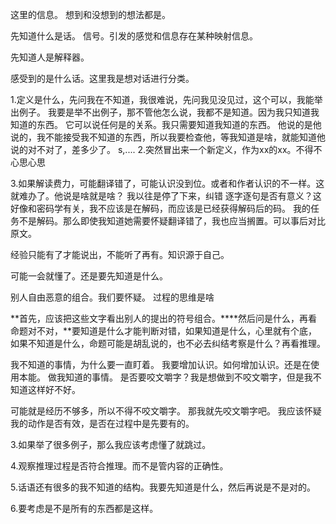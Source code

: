 这里的信息。
想到和没想到的想法都是。

先知道什么是话。
信号。引发的感觉和信息存在某种映射信息。

先知道人是解释器。

感受到的是什么话。这里我是想对话进行分类。

1.定义是什么，先问我在不知道，我很难说，先问我见没见过，这个可以，我能举出例子。
我要是举不出例子，那不管他怎么说，我都不是知道。因为我只知道我知道的东西。
它可以说任何是的关系。我只需要知道我知道的东西。
他说的是他说的，我不能接受我不知道的东西，所以我要检查他，等我知道是啥，就能知道他说的对不对了，差多少了。
s,....
2.突然冒出来一个新定义，作为xx的xx。不得不心思心思

3.如果解读费力，可能翻译错了，可能认识没到位。或者和作者认识的不一样。这就难办了。他说是啥就是啥？
我以往是停了下来，纠错
逐字逐句是否有意义？这好像和密码学有关，我不应该是在解码，而应该是已经获得解码后的码。
我的任务不是解码。那么即使我知道她需要怀疑翻译错了，我也应当搁置。可以事后对比原文。

经验只能有了才能说出，不能听了再有。知识源于自己。

可能一会就懂了。还是要先知道是什么。

别人自由恶意的组合。我们要怀疑。
过程的思维是啥

**首先，应该把这些文字看出别人的提出的符号组合。****然后问是什么，再看命题对不对，**要知道是什么才能判断对错，如果知道是什么，心里就有个底，如果不知道是什么，命题可能是胡乱说的，也不必去纠结考察是什么？再看推理。

我不知道的事情，为什么要一直盯着。
我要增加认识。如何增加认识。还是在使用本能。
做我知道的事情。
是否要咬文嚼字？我是想做到不咬文嚼字，但是我不知道这样好不好。

可能就是经历不够多，所以不得不咬文嚼字。
那我就先咬文嚼字吧。
我应该怀疑我的动作是否有效，是否在过程中是先要有的。

3.如果举了很多例子，那么我应该考虑懂了就跳过。

4.观察推理过程是否符合推理。而不是管内容的正确性。

5.话语还有很多的我不知道的结构。我要先知道是什么，然后再说是不是对的。

6.要考虑是不是所有的东西都是这样。